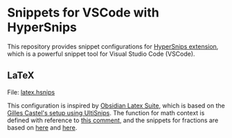 # Snippets for VSCode with HyperSnips

This repository provides snippet configurations for
[HyperSnips extension](https://github.com/draivin/hsnips),
which is a powerful snippet tool for Visual Studio Code (VSCode).


## LaTeX
File: [latex.hsnips](./latex.hsnips)

This configuration is inspired by [Obsidian Latex Suite](https://github.com/artisticat1/obsidian-latex-suite),
which is based on the [Gilles Castel's setup using UltiSnips](https://castel.dev/post/lecture-notes-1/).
The function for math context is defined with reference to [this comment](https://github.com/draivin/hsnips/issues/107#issuecomment-1021000711), and the snippets for fractions are based on [here](https://stackoverflow.com/questions/62545965/latex-fraction-snippets-in-vscode) and [here](https://github.com/draivin/hsnips/issues/18).

